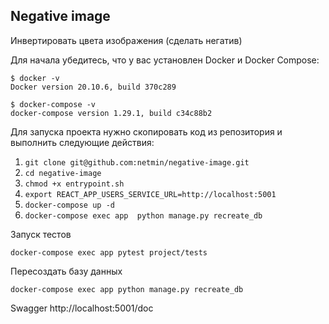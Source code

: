 ## Negative image

Инвертировать цвета изображения (сделать негатив)

Для начала убедитесь, что у вас установлен Docker и Docker Compose:

```
$ docker -v
Docker version 20.10.6, build 370c289

$ docker-compose -v
docker-compose version 1.29.1, build c34c88b2
```

Для запуска проекта нужно скопировать код из репозитория и
выполнить следующие действия:

1. `git clone git@github.com:netmin/negative-image.git`
2. `cd negative-image`
3. `chmod +x entrypoint.sh`
4. `export REACT_APP_USERS_SERVICE_URL=http://localhost:5001`
5. `docker-compose up -d`
6. `docker-compose exec app  python manage.py recreate_db `

Запуск тестов

`docker-compose exec app pytest project/tests`

Пересоздать базу данных

`docker-compose exec app python manage.py recreate_db`

Swagger http://localhost:5001/doc
